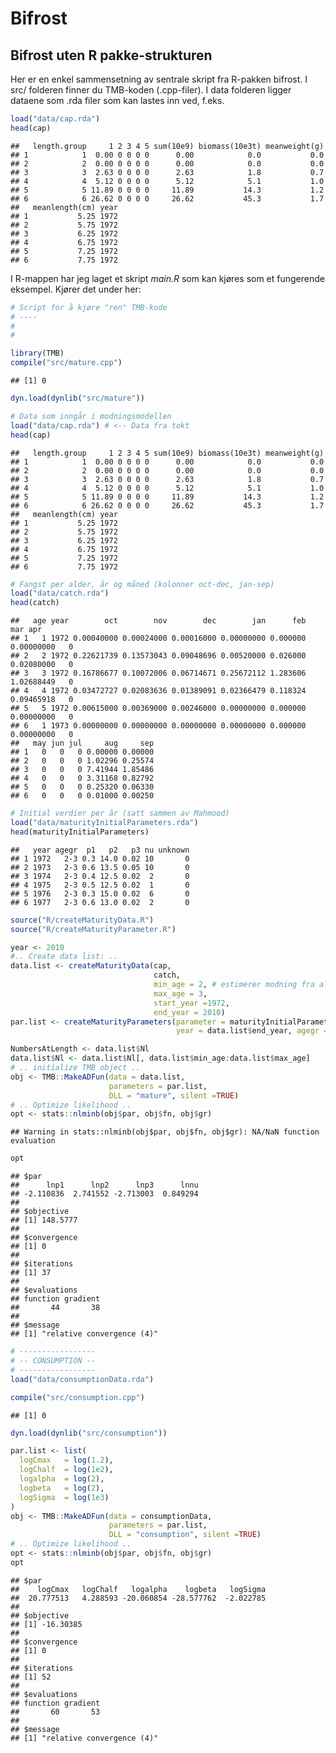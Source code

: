 Bifrost
================

## Bifrost uten R pakke-strukturen

Her er en enkel sammensetning av sentrale skript fra R-pakken bifrost. I
src/ folderen finner du TMB-koden (.cpp-filer). I data folderen ligger
dataene som .rda filer som kan lastes inn ved, f.eks.

``` r
load("data/cap.rda")
head(cap)
```

    ##   length.group     1 2 3 4 5 sum(10e9) biomass(10e3t) meanweight(g)
    ## 1            1  0.00 0 0 0 0      0.00            0.0           0.0
    ## 2            2  0.00 0 0 0 0      0.00            0.0           0.0
    ## 3            3  2.63 0 0 0 0      2.63            1.8           0.7
    ## 4            4  5.12 0 0 0 0      5.12            5.1           1.0
    ## 5            5 11.89 0 0 0 0     11.89           14.3           1.2
    ## 6            6 26.62 0 0 0 0     26.62           45.3           1.7
    ##   meanlength(cm) year
    ## 1           5.25 1972
    ## 2           5.75 1972
    ## 3           6.25 1972
    ## 4           6.75 1972
    ## 5           7.25 1972
    ## 6           7.75 1972

I R-mappen har jeg laget et skript *main.R* som kan kjøres som et
fungerende eksempel. Kjører det under her:

``` r
# Script for å kjøre "ren" TMB-kode
# ---- 
#
#

library(TMB)
compile("src/mature.cpp")
```

    ## [1] 0

``` r
dyn.load(dynlib("src/mature"))

# Data som inngår i modningsmodellen
load("data/cap.rda") # <-- Data fra tokt
head(cap)
```

    ##   length.group     1 2 3 4 5 sum(10e9) biomass(10e3t) meanweight(g)
    ## 1            1  0.00 0 0 0 0      0.00            0.0           0.0
    ## 2            2  0.00 0 0 0 0      0.00            0.0           0.0
    ## 3            3  2.63 0 0 0 0      2.63            1.8           0.7
    ## 4            4  5.12 0 0 0 0      5.12            5.1           1.0
    ## 5            5 11.89 0 0 0 0     11.89           14.3           1.2
    ## 6            6 26.62 0 0 0 0     26.62           45.3           1.7
    ##   meanlength(cm) year
    ## 1           5.25 1972
    ## 2           5.75 1972
    ## 3           6.25 1972
    ## 4           6.75 1972
    ## 5           7.25 1972
    ## 6           7.75 1972

``` r
# Fangst per alder, år og måned (kolonner oct-dec, jan-sep)
load("data/catch.rda")
head(catch)
```

    ##   age year        oct        nov        dec        jan      feb        mar apr
    ## 1   1 1972 0.00040000 0.00024000 0.00016000 0.00000000 0.000000 0.00000000   0
    ## 2   2 1972 0.22621739 0.13573043 0.09048696 0.00520000 0.026000 0.02080000   0
    ## 3   3 1972 0.16786677 0.10072006 0.06714671 0.25672112 1.283606 1.02688449   0
    ## 4   4 1972 0.03472727 0.02083636 0.01389091 0.02366479 0.118324 0.09465918   0
    ## 5   5 1972 0.00615000 0.00369000 0.00246000 0.00000000 0.000000 0.00000000   0
    ## 6   1 1973 0.00000000 0.00000000 0.00000000 0.00000000 0.000000 0.00000000   0
    ##   may jun jul     aug     sep
    ## 1   0   0   0 0.00000 0.00000
    ## 2   0   0   0 1.02296 0.25574
    ## 3   0   0   0 7.41944 1.85486
    ## 4   0   0   0 3.31168 0.82792
    ## 5   0   0   0 0.25320 0.06330
    ## 6   0   0   0 0.01000 0.00250

``` r
# Initial verdier per år (satt sammen av Mahmood)
load("data/maturityInitialParameters.rda")
head(maturityInitialParameters)
```

    ##   year agegr  p1   p2   p3 nu unknown
    ## 1 1972   2-3 0.3 14.0 0.02 10       0
    ## 2 1973   2-3 0.6 13.5 0.05 10       0
    ## 3 1974   2-3 0.4 12.5 0.02  2       0
    ## 4 1975   2-3 0.5 12.5 0.02  1       0
    ## 5 1976   2-3 0.3 15.0 0.02  6       0
    ## 6 1977   2-3 0.6 13.0 0.02  2       0

``` r
source("R/createMaturityData.R")
source("R/createMaturityParameter.R")

year <- 2010
#.. Create data list: ..
data.list <- createMaturityData(cap,
                                catch,
                                min_age = 2, # estimerer modning fra alder 2-3
                                max_age = 3,
                                start_year =1972,
                                end_year = 2010)
par.list <- createMaturityParameters(parameter = maturityInitialParameters,
                                     year = data.list$end_year, agegr = "2-3")

NumbersAtLength <- data.list$Nl
data.list$Nl <- data.list$Nl[, data.list$min_age:data.list$max_age]
# .. initialize TMB object ..
obj <- TMB::MakeADFun(data = data.list,
                      parameters = par.list,
                      DLL = "mature", silent =TRUE)
# .. Optimize likelihood ..
opt <- stats::nlminb(obj$par, obj$fn, obj$gr)
```

    ## Warning in stats::nlminb(obj$par, obj$fn, obj$gr): NA/NaN function evaluation

``` r
opt
```

    ## $par
    ##      lnp1      lnp2      lnp3      lnnu 
    ## -2.110836  2.741552 -2.713003  0.849294 
    ## 
    ## $objective
    ## [1] 148.5777
    ## 
    ## $convergence
    ## [1] 0
    ## 
    ## $iterations
    ## [1] 37
    ## 
    ## $evaluations
    ## function gradient 
    ##       44       38 
    ## 
    ## $message
    ## [1] "relative convergence (4)"

``` r
# -----------------
# -- CONSUMPTION --
# -----------------
load("data/consumptionData.rda")

compile("src/consumption.cpp")
```

    ## [1] 0

``` r
dyn.load(dynlib("src/consumption"))

par.list <- list(
  logCmax   = log(1.2),
  logChalf  = log(1e2),
  logalpha  = log(2),
  logbeta   = log(2),
  logSigma  = log(1e3)
)
obj <- TMB::MakeADFun(data = consumptionData,
                      parameters = par.list,
                      DLL = "consumption", silent =TRUE)
# .. Optimize likelihood ..
opt <- stats::nlminb(obj$par, obj$fn, obj$gr)
opt
```

    ## $par
    ##    logCmax   logChalf   logalpha    logbeta   logSigma 
    ##  20.777513   4.288593 -20.060854 -28.577762  -2.022785 
    ## 
    ## $objective
    ## [1] -16.30385
    ## 
    ## $convergence
    ## [1] 0
    ## 
    ## $iterations
    ## [1] 52
    ## 
    ## $evaluations
    ## function gradient 
    ##       60       53 
    ## 
    ## $message
    ## [1] "relative convergence (4)"
